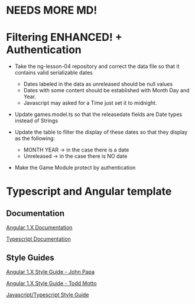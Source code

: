 # NEEDS MORE MD!
#  Filtering ENHANCED! + Authentication

*  Take the ng-lesson-04 repository and correct the data file so that it contains valid serializable dates
    *  Dates labeled in the data as unreleased should be null values
    *  Dates with some content should be established with Month Day and Year.
    *  Javascript may asked for a Time just set it to midnight.

*  Update games.model.ts so that the releasedate fields are Date types instead of Strings

*  Update the table to filter the display of these dates so that they display as the following:
    *  MONTH YEAR -> in the case there is a date
    *  Unreleased -> in the case there is NO date

*  Make the Game Module protect by authentication


# Typescript and Angular template

## Documentation

[Angular 1.X Documentation](https://docs.angularjs.org/)

[Typescript Documentation](http://www.typescriptlang.org/docs/tutorial.html)


## Style Guides

[Angular 1.X Style Guide - John Papa](https://github.com/johnpapa/angular-styleguide/blob/master/a1/README.md)

[Angular 1.X Style Guide - Todd Motto](https://github.com/toddmotto/angular-styleguide)

[Javascript/Typescript Style Guide](https://github.com/mgechev/angularjs-style-guide)
